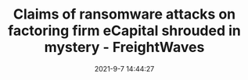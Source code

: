 ---
"title": "Claims of ransomware attacks on factoring firm eCapital shrouded in mystery - FreightWaves"
"date": "2021-9-7 14:44:27"
"feed_name": "GOOGLENEWS"
"feed_website": "https://news.google.com/search?q=drilling%2Bincident&hl=en-US&gl=US&ceid=US:en"
"feed_rss": "https://news.google.com/rss/search?q=drilling%2Bincident&hl=en-US&gl=US&ceid=US:en"
"link": "https://www.freightwaves.com/news/claims-of-ransomware-attacks-on-factoring-firm-ecapital-shrouded-in-mystery"
"file": "_posts/2021-9-7-14-44-27_GOOGLENEWS_854c9616f93032cc7676775d26e258d390ef1c3e.md"
"accident": "0"
"drilling": "0"
"dead": "0"
"injured": "0"
---